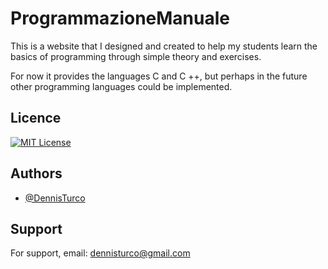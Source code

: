 # ProgrammazioneManuale

This is a website that I designed and created to help my students learn the basics of programming through simple theory and exercises.

For now it provides the languages C and C ++, but perhaps in the future other programming languages could be implemented.


## Licence

[![MIT License](https://img.shields.io/badge/License-MIT-green.svg)](https://choosealicense.com/licenses/mit/)

## Authors

- [@DennisTurco](https://www.github.com/DennisTurco)


## Support

For support, email: dennisturco@gmail.com
